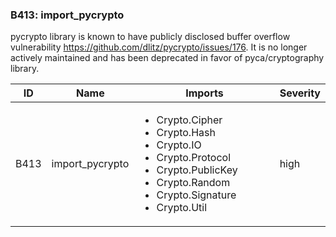### B413: import\_pycrypto

pycrypto library is known to have publicly disclosed buffer overflow
vulnerability
<a href="https://github.com/dlitz/pycrypto/issues/176" class="uri reference external">https://github.com/dlitz/pycrypto/issues/176</a>.
It is no longer actively maintained and has been deprecated in favor of
pyca/cryptography library.

<table>
<colgroup>
<col style="width: 8%" />
<col style="width: 28%" />
<col style="width: 49%" />
<col style="width: 15%" />
</colgroup>
<thead>
<tr class="header">
<th>ID</th>
<th>Name</th>
<th>Imports</th>
<th>Severity</th>
</tr>
</thead>
<tbody>
<tr class="odd">
<td>B413</td>
<td>import_pycrypto</td>
<td><ul>
<li>Crypto.Cipher</li>
<li>Crypto.Hash</li>
<li>Crypto.IO</li>
<li>Crypto.Protocol</li>
<li>Crypto.PublicKey</li>
<li>Crypto.Random</li>
<li>Crypto.Signature</li>
<li>Crypto.Util</li>
</ul></td>
<td>high</td>
</tr>
</tbody>
</table>
